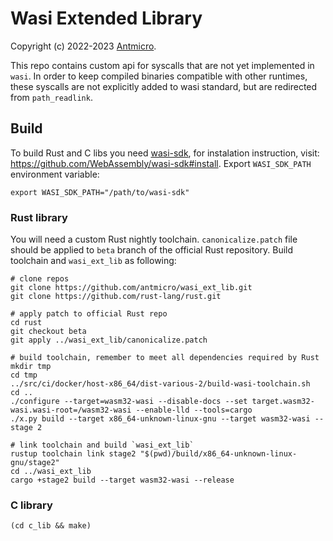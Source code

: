 # Wasi Extended Library

Copyright (c) 2022-2023 [Antmicro](https://www.antmicro.com).

This repo contains custom api for syscalls that are not yet implemented in `wasi`. In order to keep compiled binaries compatible with other runtimes, these syscalls are not explicitly added to wasi standard, but are redirected from `path_readlink`.

## Build
To build Rust and C libs you need [wasi-sdk](https://github.com/WebAssembly/wasi-sdk), for instalation instruction, visit: https://github.com/WebAssembly/wasi-sdk#install. Export `WASI_SDK_PATH` environment variable:
```
export WASI_SDK_PATH="/path/to/wasi-sdk"
```

### Rust library
You will need a custom Rust nightly toolchain. `canonicalize.patch` file should be applied to `beta` branch of the official Rust repository. Build toolchain and `wasi_ext_lib` as following:

```
# clone repos
git clone https://github.com/antmicro/wasi_ext_lib.git
git clone https://github.com/rust-lang/rust.git

# apply patch to official Rust repo
cd rust
git checkout beta
git apply ../wasi_ext_lib/canonicalize.patch

# build toolchain, remember to meet all dependencies required by Rust
mkdir tmp
cd tmp
../src/ci/docker/host-x86_64/dist-various-2/build-wasi-toolchain.sh
cd ..
./configure --target=wasm32-wasi --disable-docs --set target.wasm32-wasi.wasi-root=/wasm32-wasi --enable-lld --tools=cargo
./x.py build --target x86_64-unknown-linux-gnu --target wasm32-wasi --stage 2

# link toolchain and build `wasi_ext_lib`
rustup toolchain link stage2 "$(pwd)/build/x86_64-unknown-linux-gnu/stage2"
cd ../wasi_ext_lib
cargo +stage2 build --target wasm32-wasi --release
```

### C library
```
(cd c_lib && make)
```
